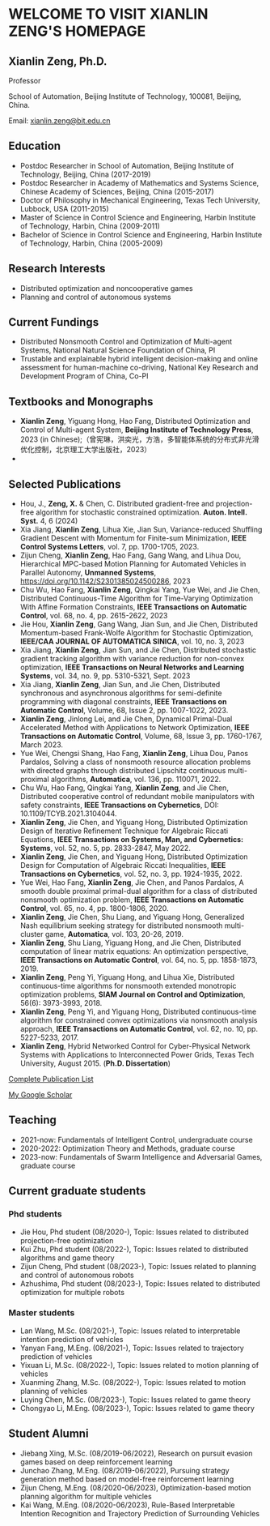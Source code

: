 # WELCOME TO VISIT XIANLIN ZENG'S HOMEPAGE

## Xianlin Zeng, Ph.D.

Professor 

School of Automation, Beijing Institute of Technology, 100081, Beijing, China. 

Email: xianlin.zeng@bit.edu.cn

## Education

- Postdoc Researcher in School of Automation, Beijing Institute of Technology, Beijing, China (2017-2019)
- Postdoc Researcher in Academy of Mathematics and Systems Science, Chinese Academy of Sciences, Beijing, China (2015-2017)
- Doctor of Philosophy in Mechanical Engineering, Texas Tech University, Lubbock, USA (2011-2015)
- Master of Science in Control Science and Engineering, Harbin Institute of Technology, Harbin, China (2009-2011)
- Bachelor of Science in Control Science and Engineering, Harbin Institute of Technology, Harbin, China (2005-2009)

## Research Interests

- Distributed optimization and noncooperative games
- Planning and control of autonomous systems
 
## Current Fundings

- Distributed Nonsmooth Control and Optimization of Multi-agent Systems, National Natural Science Foundation of China, PI
- Trustable and explainable hybrid intelligent decision-making and online assessment for human-machine co-driving, National Key Research and Development Program of China, Co-PI

## Textbooks and Monographs

- **Xianlin Zeng**, Yiguang Hong, Hao Fang, Distributed Optimization and Control of Multi-agent System, **Beijing Institute of Technology Press**, 2023 (in Chinese);（曾宪琳，洪奕光，方浩，多智能体系统的分布式非光滑优化控制，北京理工大学出版社，2023）
- 
## Selected Publications

- Hou, J., **Zeng, X.** & Chen, C. Distributed gradient-free and projection-free algorithm for stochastic constrained optimization. **Auton. Intell. Syst.** 4, 6 (2024)
- Xia Jiang, **Xianlin Zeng**, Lihua Xie, Jian Sun, Variance-reduced Shuffling Gradient Descent with Momentum for Finite-sum Minimization, **IEEE Control Systems Letters**, vol. 7, pp. 1700-1705, 2023.
- Zijun Cheng, **Xianlin Zeng**, Hao Fang, Gang Wang, and Lihua Dou, Hierarchical MPC-based Motion Planning for Automated Vehicles in Parallel Autonomy, **Unmanned Systems**, https://doi.org/10.1142/S2301385024500286, 2023
- Chu Wu, Hao Fang, **Xianlin Zeng**, Qingkai Yang, Yue Wei, and Jie Chen, Distributed Continuous-Time Algorithm for Time-Varying Optimization With Affine Formation Constraints, **IEEE Transactions on Automatic Control**, vol. 68, no. 4, pp. 2615-2622, 2023
- Jie Hou, **Xianlin Zeng**, Gang Wang, Jian Sun, and Jie Chen, Distributed Momentum-based Frank-Wolfe Algorithm for Stochastic Optimization, **IEEE/CAA JOURNAL OF AUTOMATICA SINICA**, vol. 10, no. 3, 2023
- Xia Jiang, **Xianlin Zeng**, Jian Sun, and Jie Chen, Distributed stochastic gradient tracking algorithm with variance reduction for non-convex optimization, **IEEE Transactions on Neural Networks and Learning Systems**, vol. 34, no. 9, pp. 5310-5321, Sept. 2023
- Xia Jiang, **Xianlin Zeng**, Jian Sun, and Jie Chen, Distributed synchronous and asynchronous algorithms for semi-definite programming with diagonal constraints, **IEEE Transactions on Automatic Control**, Volume, 68, Issue 2, pp. 1007-1022, 2023.
- **Xianlin Zeng**, Jinlong Lei, and Jie Chen, Dynamical Primal-Dual Accelerated Method with Applications to Network Optimization, **IEEE Transactions on Automatic Control**, Volume, 68, Issue 3, pp. 1760-1767, March 2023.
- Yue Wei, Chengsi Shang, Hao Fang, **Xianlin Zeng**, Lihua Dou, Panos Pardalos, Solving a class of nonsmooth resource allocation problems with directed graphs through distributed Lipschitz continuous multi-proximal algorithms, **Automatica**, vol. 136, pp. 110071, 2022.
- Chu Wu, Hao Fang, Qingkai Yang, **Xianlin Zeng**, and Jie Chen, Distributed cooperative control of redundant mobile manipulators with safety constraints, **IEEE Transactions on Cybernetics**, DOI: 10.1109/TCYB.2021.3104044.
- **Xianlin Zeng**, Jie Chen, and Yiguang Hong, Distributed Optimization Design of Iterative Refinement Technique for Algebraic Riccati Equations, **IEEE Transactions on Systems, Man, and Cybernetics: Systems**, vol. 52, no. 5, pp. 2833-2847, May 2022.
- **Xianlin Zeng**, Jie Chen, and Yiguang Hong, Distributed Optimization Design for Computation of Algebraic Riccati Inequalities, **IEEE Transactions on  Cybernetics**, vol. 52, no. 3, pp. 1924-1935, 2022.
- Yue Wei, Hao Fang, **Xianlin Zeng**, Jie Chen, and Panos Pardalos, A smooth double proximal primal-dual algorithm for a class of distributed nonsmooth optimization problem, **IEEE Transactions on Automatic Control**, vol. 65, no. 4, pp. 1800-1806, 2020.
- **Xianlin Zeng**, Jie Chen, Shu Liang, and Yiguang Hong, Generalized Nash equilibrium seeking strategy for distributed nonsmooth multi-cluster game, **Automatica**, vol. 103, 20-26, 2019.
- **Xianlin Zeng**, Shu Liang, Yiguang Hong, and Jie Chen, Distributed computation of linear matrix equations: An optimization perspective, **IEEE Transactions on Automatic Control**, vol. 64, no. 5, pp. 1858-1873, 2019.
- **Xianlin Zeng**, Peng Yi, Yiguang Hong, and Lihua Xie, Distributed continuous-time algorithms for nonsmooth extended monotropic optimization problems, **SIAM Journal on Control and Optimization**, 56(6): 3973-3993, 2018.
- **Xianlin Zeng**, Peng Yi, and Yiguang Hong, Distributed continuous-time algorithm for constrained convex optimizations via nonsmooth analysis approach, **IEEE Transactions on Automatic Control**, vol. 62, no. 10, pp. 5227-5233, 2017.
- **Xianlin Zeng**, Hybrid Networked Control for Cyber-Physical Network Systems with Applications to Interconnected Power Grids, Texas Tech University, August 2015. (**Ph.D. Dissertation**)

[Complete Publication List](https://xlinzeng.github.io/web/)

[My Google Scholar](https://scholar.google.com/citations?user=S4KS0noAAAAJ&hl=en)

## Teaching

- 2021-now: Fundamentals of Intelligent Control, undergraduate course
- 2020-2022: Optimization Theory and Methods, graduate course
- 2023-now: Fundamentals of Swarm Intelligence and Adversarial Games, graduate course

## Current graduate students

### Phd students
- Jie Hou, Phd student (08/2020-), Topic: Issues related to distributed projection-free optimization
- Kui Zhu, Phd student (08/2022-), Topic: Issues related to distributed algorithms and game theory
- Zijun Cheng, Phd student (08/2023-), Topic: Issues related to planning and control of autonomous robots
- Azhushima, Phd student (08/2023-), Topic: Issues related to distributed optimization for multiple robots

### Master students 
- Lan Wang, M.Sc. (08/2021-), Topic: Issues related to interpretable intention prediction of vehicles  
- Yanyan Fang, M.Eng. (08/2021-), Topic: Issues related to trajectory prediction of vehicles	
- Yixuan Li, M.Sc. (08/2022-), Topic: Issues related to motion planning of vehicles
- Xuanming Zhang, M.Sc. (08/2022-), Topic: Issues related to motion planning of vehicles
- Luying Chen, M.Sc. (08/2023-), Topic: Issues related to game theory
- Chongyao Li, M.Eng. (08/2023-), Topic: Issues related to game theory

## Student Alumni
- Jiebang Xing, M.Sc. (08/2019-06/2022),	Research on pursuit evasion games based on deep reinforcement learning 
- Junchao Zhang, M.Eng. (08/2019-06/2022),	Pursuing strategy generation method based on model-free reinforcement learning
- Zijun Cheng,	M.Eng. (08/2020-06/2023), Optimization-based motion planning algorithm for multiple vehicles
- Kai Wang,	M.Eng. (08/2020-06/2023), Rule-Based Interpretable Intention Recognition and Trajectory Prediction of Surrounding Vehicles 
